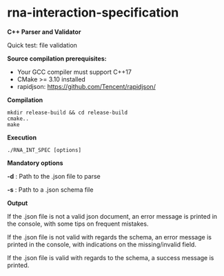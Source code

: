 # rna-interaction-specification

**C++ Parser and Validator**

Quick test: file validation

**Source compilation prerequisites:**

* Your GCC compiler must support C++17
* CMake >= 3.10 installed
* rapidjson: https://github.com/Tencent/rapidjson/

**Compilation**

```shell
mkdir release-build && cd release-build
cmake..
make
```

**Execution**

```shell
./RNA_INT_SPEC [options] 
```

**Mandatory options**

**-d** : Path to the .json file to parse

**-s** : Path to a .json schema file

**Output**

If the .json file is not a valid json document, an error message is printed in the console, with some tips on frequent mistakes.

If the .json file is not valid with regards the schema, an error message is printed in the console, with indications on the missing/invalid field.

If the .json file is valid with regards to the schema, a success message is printed.

